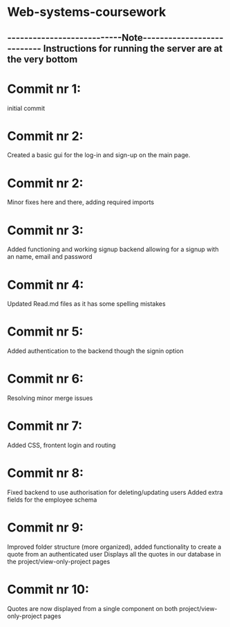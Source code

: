 # Web-systems-coursework

---------------------------Note---------------------------
Instructions for running the server are at the very bottom
----------------------------------------------------------

# Commit nr 1:
initial commit

# Commit nr 2: 
Created a basic gui for the log-in and sign-up on the main page.


# Commit nr 2: 
Minor fixes here and there, adding required imports

# Commit nr 3:
Added functioning and working signup backend allowing for a signup with an name, email and password


# Commit nr 4:
Updated Read.md files as it has some spelling mistakes

# Commit nr 5:
Added authentication to the backend though the signin option

# Commit nr 6:
Resolving minor merge issues

# Commit nr 7:
Added CSS, frontent login and routing

# Commit nr 8:
Fixed backend to use authorisation for deleting/updating users
Added extra fields for the employee schema

# Commit nr 9:
Improved folder structure (more organized), added functionality to create a quote from an authenticated user
Displays all the quotes in our database in the project/view-only-project pages

# Commit nr 10:
Quotes are now displayed from a single component on both project/view-only-project pages